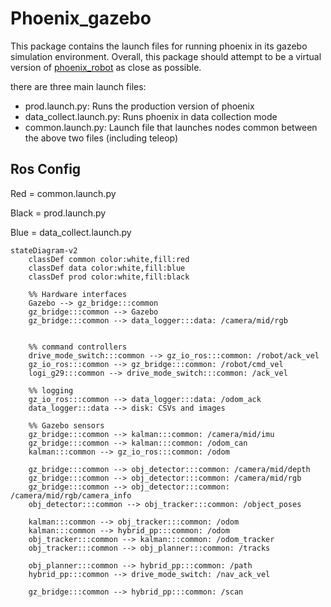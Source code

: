# Phoenix_gazebo

This package contains the launch files for running phoenix in its gazebo simulation environment. Overall, this package
should attempt to be a virtual version of [phoenix_robot](phoenix_robot.md) as close as possible.

there are three main launch files:
- prod.launch.py: Runs the production version of phoenix
- data_collect.launch.py: Runs phoenix in data collection mode
- common.launch.py: Launch file that launches nodes common between the above two files (including teleop)

## Ros Config

Red = common.launch.py

Black = prod.launch.py

Blue = data_collect.launch.py

```mermaid
stateDiagram-v2
    classDef common color:white,fill:red
    classDef data color:white,fill:blue
    classDef prod color:white,fill:black

    %% Hardware interfaces
    Gazebo --> gz_bridge:::common
    gz_bridge:::common --> Gazebo
    gz_bridge:::common --> data_logger:::data: /camera/mid/rgb

    
    %% command controllers
    drive_mode_switch:::common --> gz_io_ros:::common: /robot/ack_vel
    gz_io_ros:::common --> gz_bridge:::common: /robot/cmd_vel
    logi_g29:::common --> drive_mode_switch:::common: /ack_vel

    %% logging
    gz_io_ros:::common --> data_logger:::data: /odom_ack
    data_logger:::data --> disk: CSVs and images

    %% Gazebo sensors
    gz_bridge:::common --> kalman:::common: /camera/mid/imu
    gz_bridge:::common --> kalman:::common: /odom_can
    kalman:::common --> gz_io_ros:::common: /odom

    gz_bridge:::common --> obj_detector:::common: /camera/mid/depth
    gz_bridge:::common --> obj_detector:::common: /camera/mid/rgb
    gz_bridge:::common --> obj_detector:::common: /camera/mid/rgb/camera_info
    obj_detector:::common --> obj_tracker:::common: /object_poses

    kalman:::common --> obj_tracker:::common: /odom
    kalman:::common --> hybrid_pp:::common: /odom
    obj_tracker:::common --> kalman:::common: /odom_tracker
    obj_tracker:::common --> obj_planner:::common: /tracks

    obj_planner:::common --> hybrid_pp:::common: /path
    hybrid_pp:::common --> drive_mode_switch: /nav_ack_vel

    gz_bridge:::common --> hybrid_pp:::common: /scan
```
